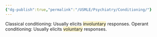 ```yaml
---
{"dg-publish":true,"permalink":"/USMLE/Psychiatry/Conditioning/"}
---
```


Classical conditioning: Usually elicits <span style="background:rgba(240, 200, 0, 0.2)">involuntary</span> responses.
Operant conditioning: Usually elicits <span style="background:rgba(240, 200, 0, 0.2)">voluntary</span> responses.
